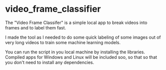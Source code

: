 # video_frame_classifier

The "Video Frame Classifer" is a simple local app to break videos into frames and to label them fast. 

I made the tool as I needed to do some quick labeling of some images out of very long videos to train some machine learning models.

You can run the script in you local machine by installing the libraries. Compiled apps for Windows and Linux will be included soo, so that so that you don't need to install any dependencies. 

